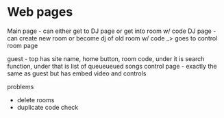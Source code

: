 ﻿# Web pages
Main page - can either get to DJ page or get into room w/ code
DJ page - can create new room or become dj of old room w/ code _> goes to control room page

guest - top has site name, home button, room code, under it is search function, under that is list of queueueued songs
control page - exactly the same as guest but has embed video and controls





problems 
-	delete rooms
-	duplicate code check


